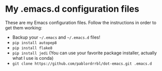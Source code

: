 My .emacs.d configuration files
===============================

These are my Emacs configuration files. Follow the instructions in order to get them working:

* Backup your ``~/.emacs`` and ``~/.emacs.d`` files!
* ``pip install autopep8``
* ``pip install flake8``
* ``pip install jedi`` (You can use your favorite package installer, actually what I use is conda)
* ``git clone https://github.com/pablordrrbl/dot-emacs.git .emacs.d``
